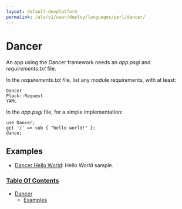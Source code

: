 ```yaml
---
layout: default-devplatform
permalink: /als/v1/user/deploy/languages/perl/dancer/
---
```

<!--PUBLISHED-->

Dancer[](#dancer "Permalink to this headline")
===============================================

An app using the Dancer framework needs an *app.psgi* and
*requirements.txt* file.

In the *requirements.txt* file, list any module requirements, with at
least:

    Dancer
    Plack::Request
    YAML

In the *app.psgi* file, for a simple implementation:

    use Dancer;
    get '/' => sub { "hello world!" };
    dance;

Examples[](#examples "Permalink to this headline")
---------------------------------------------------

-   [Dancer Hello
    World](https://github.com/Stackato-Apps/dancer-helloworld): Hello
    World sample.

### [Table Of Contents](/als/v1/index-2/)

-   [Dancer](#)
    -   [Examples](#examples)

